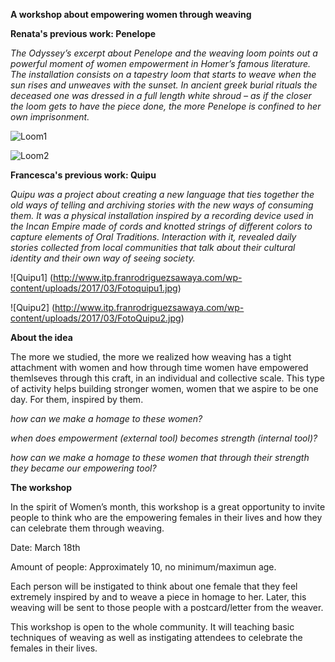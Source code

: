
**A workshop about empowering women through weaving**

**Renata's previous work: Penelope**

*The Odyssey’s excerpt about Penelope and the weaving loom points out a powerful moment of women empowerment in Homer’s famous literature. The installation consists on a tapestry loom that starts to weave when the sun rises and unweaves with the sunset. In ancient greek burial rituals the deceased one was dressed in a full length white shroud – as if the closer the loom gets to have the piece done, the more Penelope is confined to her own imprisonment.*

![Loom1](https://renatagaui.files.wordpress.com/2016/02/screen-shot-2016-02-22-at-10-58-58-pm-e1456200183344.png)

![Loom2](https://renatagaui.files.wordpress.com/2016/02/screen-shot-2016-02-22-at-10-59-07-pm-e1456200042290.png)

**Francesca's previous work: Quipu**

*Quipu was a project about creating a new language that ties together the old ways of telling and archiving stories with the new ways of consuming them. It was a physical installation inspired by a recording device used in the Incan Empire made of cords and knotted strings of different colors to capture elements of Oral Traditions. Interaction with it, revealed daily stories collected from local communities that talk about their cultural identity and their own way of seeing society.*

![Quipu1] (http://www.itp.franrodriguezsawaya.com/wp-content/uploads/2017/03/Fotoquipu1.jpg)

![Quipu2] (http://www.itp.franrodriguezsawaya.com/wp-content/uploads/2017/03/FotoQuipu2.jpg)

**About the idea**

The more we studied, the more we realized how weaving has a tight attachment with women and how through time women have empowered themlseves through this craft, in an individual and collective scale. This type of activity helps building stronger women, women that we aspire to be one day. For them, inspired by them. 

*how can we make a homage to these women?*

*when does empowerment (external tool) becomes strength (internal tool)?*

*how can we make a homage to these women that through their strength they became our empowering tool?*

**The workshop**

In the spirit of Women’s month, this workshop is a great opportunity to invite people to think who are the empowering females in their lives and how they can celebrate them through weaving. 

Date: March 18th

Amount of people: Approximately 10, no minimum/maximun age.

Each person will be instigated to think about one female that they feel extremely inspired by and to weave a piece in homage to her. Later, this weaving will be sent to those people with a postcard/letter from the weaver. 

This workshop is open to the whole community. It will teaching basic techniques of weaving as well as instigating attendees to celebrate the females in their lives.

